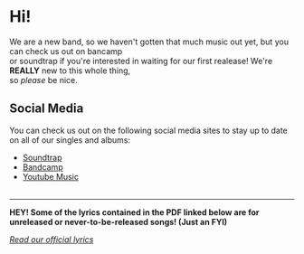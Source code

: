 # Hi!
We are a new band, so we haven't gotten that much music out yet, but you can check us out on bancamp<br/> or soundtrap if you're interested in waiting for our first realease! We're **REALLY** new to this whole thing, <br> so *please* be nice.
## Social Media
You can check us out on the following social media sites to stay up to date on all of our singles and albums:
* [Soundtrap](https://www.soundtrap.com/theworldinabottleband) 
* [Bandcamp](https://theworldinabottle.bandcamp.com/) 
* [Youtube Music](https://music.youtube.com) <br/> <br/>
-------------------------------

 **HEY! Some of the lyrics contained in the PDF linked below are for unreleased or never-to-be-released songs! (Just an FYI)**

[*Read our official lyrics*](https://drive.google.com/file/d/13xCh2kIA9zMYLyRjAQyxnqqa9iEJjCfu/view?usp=sharing)</br>
